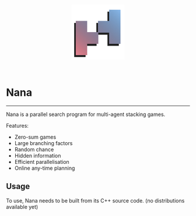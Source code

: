 <p align="center">
<img class="only-light" height="150px" src="./logo.png"/>
</p>
<br>

# Nana

--------------------------

Nana is a parallel search program for multi-agent stacking games. 

Features:

* Zero-sum games
* Large branching factors
* Random chance
* Hidden information
* Efficient parallelisation
* Online any-time planning

## Usage

To use, Nana needs to be built from its C++ source code. (no distributions available yet)

